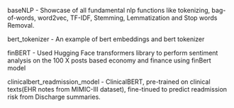 baseNLP - Showcase of all fundamental nlp functions like tokenizing, bag-of-words, word2vec, TF-IDF, Stemming, Lemmatization and Stop words Removal. 

bert_tokenizer - An example of bert embeddings and bert tokenizer

finBERT - Used Hugging Face transformers library to perform sentiment analysis on the 100 X posts based economy and finance using finBert model

clinicalbert_readmission_model - ClinicalBERT, pre-trained on clinical texts(EHR notes from MIMIC-III dataset), fine-tinued to predict readmission risk from Discharge summaries.
